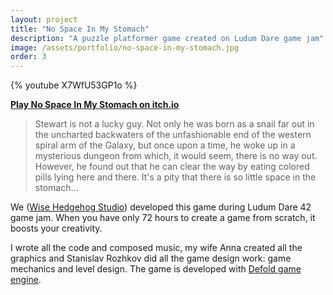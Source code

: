 ```yaml
---
layout: project
title: "No Space In My Stomach"
description: "A puzzle platformer game created on Ludum Dare game jam"
image: /assets/portfolio/no-space-in-my-stomach.jpg
order: 3
---
```


{% youtube X7WfU53GP1o %}

**[Play No Space In My Stomach on itch.io](https://wisehedgehog.itch.io/no-space-in-my-stomach)**

> Stewart is not a lucky guy. Not only he was born as a snail far out in the uncharted backwaters of the unfashionable end of the western spiral arm of the Galaxy, but once upon a time, he woke up in a mysterious dungeon from which, it would seem, there is no way out. However, he found out that he can clear the way by eating colored pills lying here and there. It's a pity that there is so little space in the stomach...

We ([Wise Hedgehog Studio](https://wisehedgehog.studio)) developed this game during Ludum Dare 42 game jam. When you have only 72 hours to create a game from scratch, it boosts your creativity.

I wrote all the code and composed music, my wife Anna created all the graphics and Stanislav Rozhkov did all the game design work: game mechanics and level design. The game is developed with [Defold game engine](https://www.defold.com).
